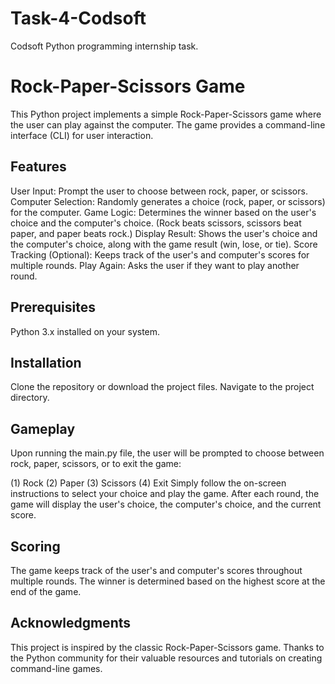 # Task-4-Codsoft
Codsoft Python programming internship task.

# Rock-Paper-Scissors Game
This Python project implements a simple Rock-Paper-Scissors game where the user can play against the computer. The game provides a command-line interface (CLI) for user interaction.

## Features
User Input: Prompt the user to choose between rock, paper, or scissors.
Computer Selection: Randomly generates a choice (rock, paper, or scissors) for the computer.
Game Logic: Determines the winner based on the user's choice and the computer's choice. (Rock beats scissors, scissors beat paper, and paper beats rock.)
Display Result: Shows the user's choice and the computer's choice, along with the game result (win, lose, or tie).
Score Tracking (Optional): Keeps track of the user's and computer's scores for multiple rounds.
Play Again: Asks the user if they want to play another round.

## Prerequisites
Python 3.x installed on your system.

## Installation
Clone the repository or download the project files.
Navigate to the project directory.

## Gameplay
Upon running the main.py file, the user will be prompted to choose between rock, paper, scissors, or to exit the game:

(1) Rock
(2) Paper
(3) Scissors
(4) Exit
Simply follow the on-screen instructions to select your choice and play the game. After each round, the game will display the user's choice, the computer's choice, and the current score.

## Scoring
The game keeps track of the user's and computer's scores throughout multiple rounds. The winner is determined based on the highest score at the end of the game.

## Acknowledgments
This project is inspired by the classic Rock-Paper-Scissors game.
Thanks to the Python community for their valuable resources and tutorials on creating command-line games.
